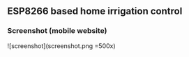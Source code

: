 ## ESP8266 based home irrigation control

### Screenshot (mobile website)

![screenshot](screenshot.png =500x)
